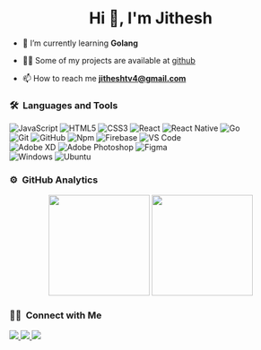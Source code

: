 <h1 align="center">Hi 👋, I'm Jithesh</h1>


- 🌱 I’m currently learning **Golang**

- 👨‍💻 Some of my projects are available at [github](https://github.com/jithesh-wq)

- 📫 How to reach me **jitheshtv4@gmail.com**



### 🛠 &nbsp;Languages and Tools

![JavaScript](https://img.shields.io/badge/-JavaScript-%23F7DF1C?style=for-the-badge&logo=javascript&logoColor=000000&labelColor=%23F7DF1C&color=%23FFCE5A)
![HTML5](https://img.shields.io/badge/-HTML5-%23E44D27?style=for-the-badge&logo=html5&logoColor=ffffff)
![CSS3](https://img.shields.io/badge/-CSS3-%231572B6?style=for-the-badge&logo=css3)
![React](https://img.shields.io/badge/-React-61DAFB?style=for-the-badge&logo=react&logoColor=ffffff)
![React Native](https://img.shields.io/badge/React_Native-20232A?style=for-the-badge&logo=react&logoColor=61DAFB)
![Go](https://img.shields.io/badge/Go-00ADD8?style=for-the-badge&logo=go&logoColor=white)
<br />
![Git](https://img.shields.io/badge/-Git-%23F05032?style=for-the-badge&logo=git&logoColor=%23ffffff)
![GitHub](https://img.shields.io/badge/-GitHub-181717?style=for-the-badge&logo=github)
![Npm](https://img.shields.io/badge/-npm-CB3837?style=for-the-badge&logo=npm)
![Firebase](https://img.shields.io/badge/-Firebase-FFCA28?style=for-the-badge&logo=firebase&logoColor=ffffff)
![VS Code](http://img.shields.io/badge/-VS%20Code-007ACC?style=for-the-badge&logo=visual-studio-code&logoColor=ffffff)
<br />
![Adobe XD](https://img.shields.io/badge/Adobe%20XD-FF61F6?style=for-the-badge&logo=Adobe%20XD&logoColor=white)
![Adobe Photoshop](https://img.shields.io/badge/Adobe%20Photoshop-31A8FF?style=for-the-badge&logo=Adobe%20Photoshop&logoColor=black)
![Figma](https://img.shields.io/badge/Figma-F24E1E?style=for-the-badge&logo=figma&logoColor=white)
<br />
![Windows](https://img.shields.io/badge/Windows-0078D6?style=for-the-badge&logo=windows&logoColor=white)
![Ubuntu](https://img.shields.io/badge/Ubuntu-E95420?style=for-the-badge&logo=ubuntu&logoColor=white)
<br />



### ⚙️ &nbsp;GitHub Analytics

<p align="center">
    <img height="180em"
        src="https://github-readme-stats-eight-theta.vercel.app/api?username=jithesh-wq&show_icons=true&theme=radical&include_all_commits=true&count_private=true" />
    <img height="180em"
        src="https://github-readme-stats-eight-theta.vercel.app/api/top-langs/?username=jithesh-wq&layout=compact&langs_count=8&theme=radical" />
</p>

### 🤝🏻 &nbsp;Connect with Me

<p>
    <a href="mailto:jitheshtv4@gmail.com"><img
            src="https://img.shields.io/badge/Gmail-D14836?style=for-the-badge&logo=gmail&logoColor=white" />
    </a>
     <a href="https://www.instagram.com/ji_th_esh_/"><img
            src="https://img.shields.io/badge/Instagram-E4405F?style=for-the-badge&logo=instagram&logoColor=white" />
    </a>
    <a href="https://www.linkedin.com/in/jithesh-tv-84a12018a/"><img
            src="https://img.shields.io/badge/LinkedIn-0077B5?style=for-the-badge&logo=linkedin&logoColor=white" />
    </a>
